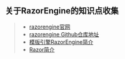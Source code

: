 ## 关于RazorEngine的知识点收集  

>* [razorengine官网](https://archive.codeplex.com/?p=razorengine)  
>* [razorengine Github仓库地址](https://github.com/Antaris/RazorEngine)  
>* [模版引擎RazorEngine简介](https://www.cnblogs.com/everylittlebit/p/5425277.html)  
>* [Razor简介](https://www.jianshu.com/p/0cdee6fb7949)  